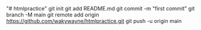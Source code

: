 "# htmlpractice"  git init git add README.md git commit -m "first commit" git branch -M main git remote add origin https://github.com/wakywayne/htmlpractice.git git push -u origin main 

